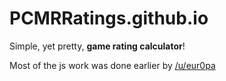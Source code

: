 # PCMRRatings.github.io
Simple, yet pretty, **game rating calculator**!

Most of the js work was done earlier by <a href="http://reddit.com/u/eur0pa">/u/eur0pa</a>
